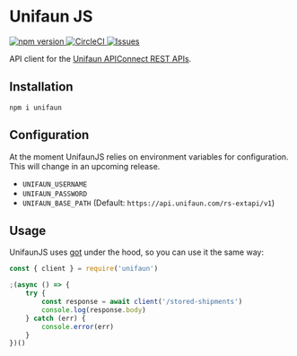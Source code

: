 # Unifaun JS

[ ![npm version](https://img.shields.io/npm/v/unifaun.svg?style=flat) ](https://npmjs.org/package/unifaun "View this project on npm") [ ![CircleCI](https://img.shields.io/circleci/build/github/Sleavely/unifaun-js?token=17812f5feb6c6923284f9df096227fa6f9256009) ](https://circleci.com/gh/Sleavely/unifaun-js) [ ![Issues](https://img.shields.io/github/issues/Sleavely/unifaun-js.svg) ](https://github.com/Sleavely/unifaun-js)

API client for the [Unifaun APIConnect REST APIs](https://www.unifaunonline.se/rs-docs/).

## Installation

```shell
npm i unifaun
```

## Configuration

At the moment UnifaunJS relies on environment variables for configuration. This will change in an upcoming release.

- `UNIFAUN_USERNAME`
- `UNIFAUN_PASSWORD`
- `UNIFAUN_BASE_PATH` (Default: `https://api.unifaun.com/rs-extapi/v1`)

## Usage

UnifaunJS uses [got](https://github.com/sindresorhus/got) under the hood, so you can use it the same way:

```js
const { client } = require('unifaun')

;(async () => {
	try {
		const response = await client('/stored-shipments')
		console.log(response.body)
	} catch (err) {
		console.error(err)
	}
})()
```
